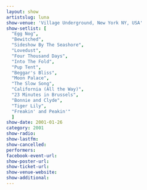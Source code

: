 ```yaml
---
layout: show
artistslug: luna
show-venue: 'Village Underground, New York NY, USA'
show-setlist: [
  "Egg Nog",
  "Bewitched",
  "Sideshow By The Seashore",
  "Lovedust",
  "Four Thousand Days",
  "Into The Fold",
  "Pup Tent",
  "Beggar's Bliss",
  "Moon Palace",
  "The Slow Song",
  "California (All the Way)",
  "23 Minutes in Brussels",
  "Bonnie and Clyde",
  "Tiger Lily",
  "Freakin' and Peakin'"
  ]
show-date: 2001-01-26
category: 2001
show-radio: 
show-lastfm: 
show-cancelled: 
performers: 
facebook-event-url: 
show-poster-url: 
show-ticket-url: 
show-venue-website: 
show-additional: 
---
```


